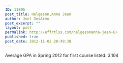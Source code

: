 ```yaml
---
ID: 11895
post_title: Helgeson,Anna Jean
author: Joel DesArmo
post_excerpt: ""
layout: post
permalink: http://effrtlss.com/helgesonanna-jean-6/
published: true
post_date: 2012-11-02 20:49:38
---
```

<p>Average GPA in Spring 2012 for first course listed: 3.104</p>